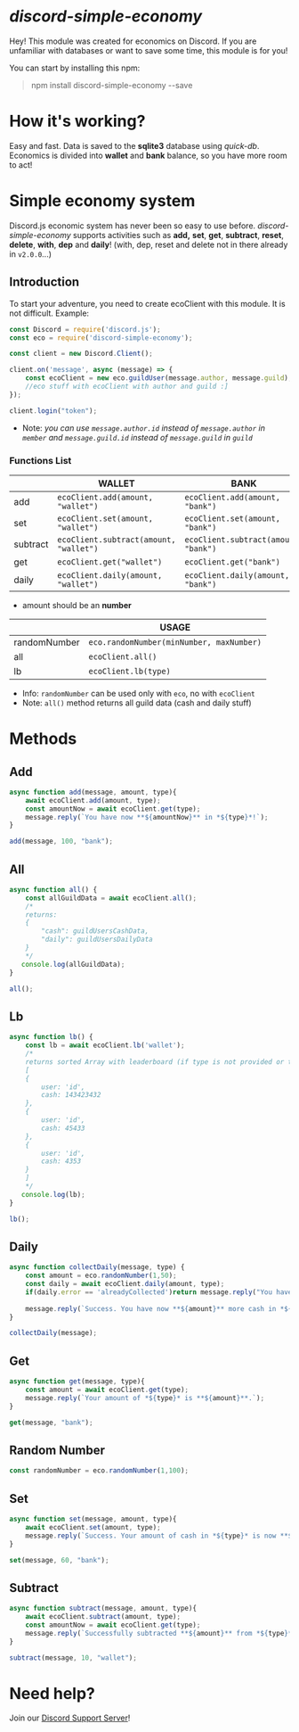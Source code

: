# *discord-simple-economy*

Hey! This module was created for economics on Discord. If you are unfamiliar with databases or want to save some time, this module is for you!

You can start by installing this npm:
> npm install discord-simple-economy --save

#   How it's working?

Easy and fast. Data is saved to the **sqlite3** database using *quick-db*. Economics is divided into **wallet** and **bank** balance, so you have more room to act!

# Simple economy system

  Discord.js economic system has never been so easy to use before.
  *discord-simple-economy* supports activities such as **add,** **set**, **get**, **subtract**, **reset**, **delete**, **with**, **dep** and **daily**! (with, dep, reset and delete not in there already in `v2.0.0`...)



##   Introduction

To start your adventure, you need to create ecoClient with this module. It is not difficult.
Example:

```js
const Discord = require('discord.js');
const eco = require('discord-simple-economy');

const client = new Discord.Client();

client.on('message', async (message) => {
    const ecoClient = new eco.guildUser(message.author, message.guild);
    //eco stuff with ecoClient with author and guild :]
});

client.login("token");
```

* Note: *you can use `message.author.id` instead of `message.author` in `member` and `message.guild.id` instead of `message.guild` in `guild`*

### Functions List
|                |WALLET                         |BANK                         |
|----------------|-------------------------------|-----------------------------|
|add|`ecoClient.add(amount, "wallet")`            |`ecoClient.add(amount, "bank")`    
|set|`ecoClient.set(amount, "wallet")`            |`ecoClient.set(amount, "bank")`   
|subtract        |`ecoClient.subtract(amount, "wallet")`            |`ecoClient.subtract(amount, "bank")`   
|get          |`ecoClient.get("wallet")`            |`ecoClient.get("bank")`           |
|daily          |`ecoClient.daily(amount, "wallet")`            |`ecoClient.daily(amount, "bank")`           |
* amount should be an **number**

|                |USAGE                         |
|----------------|-------------------------------|
|randomNumber| `eco.randomNumber(minNumber, maxNumber)` |
|all|`ecoClient.all()`|
|lb|`ecoClient.lb(type)`|

* Info: `randomNumber` can be used only with `eco`, no with `ecoClient`
* Note: `all()` method returns all guild data (cash and daily stuff)


# Methods
## Add
```js
async function add(message, amount, type){
    await ecoClient.add(amount, type);
    const amountNow = await ecoClient.get(type);
    message.reply(`You have now **${amountNow}** in *${type}*!`);
}

add(message, 100, "bank");
```

## All
```js
async function all() {
    const allGuildData = await ecoClient.all();
    /*
    returns:
    {
        "cash": guildUsersCashData,
        "daily": guildUsersDailyData
    }
    */
   console.log(allGuildData);
}

all();
```

## Lb
```js
async function lb() {
    const lb = await ecoClient.lb('wallet');
    /*
    returns sorted Array with leaderboard (if type is not provided or type=null, it's sorting by both wallet and bank values).
    [
    {
        user: 'id',
        cash: 143423432
    },
    {
        user: 'id',
        cash: 45433
    },
    {
        user: 'id',
        cash: 4353
    }
    ]
    */
   console.log(lb);
}

lb();
```

## Daily
```js
async function collectDaily(message, type) {
    const amount = eco.randomNumber(1,50);
    const daily = await ecoClient.daily(amount, type);
    if(daily.error == 'alreadyCollected')return message.reply("You have already collected your daily reward. Go back tommorow.");
    
    message.reply(`Success. You have now **${amount}** more cash in *${type}*!`)
}

collectDaily(message);
```

## Get
```js
async function get(message, type){
    const amount = await ecoClient.get(type);
    message.reply(`Your amount of *${type}* is **${amount}**.`);
}

get(message, "bank");
```

## Random Number
```js
const randomNumber = eco.randomNumber(1,100);
```

## Set
```js
async function set(message, amount, type){
    await ecoClient.set(amount, type);
    message.reply(`Success. Your amount of cash in *${type}* is now **${amount}**.`);
}

set(message, 60, "bank");
```

## Subtract
```js
async function subtract(message, amount, type){
    await ecoClient.subtract(amount, type);
    const amountNow = await ecoClient.get(type);
    message.reply(`Successfully subtracted **${amount}** from *${type}*. You have now *${amountNow}* left in there.`);
}

subtract(message, 10, "wallet");
```

# Need help?
Join our <a href="https://discord.gg/c3Eqc6BFzX">Discord Support Server</a>!
